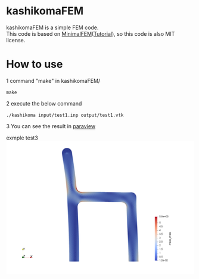 # kashikomaFEM

kashikomaFEM is a simple FEM code.  
This code is based on [MinimalFEM](https://github.com/podgorskiy/MinimalFEM/)([Tutorial](http://podgorskiy.com/spblog/304/writing-a-fem-solver-in-less-the-180-lines-of-code)), so this code is also MIT license.  

# How to use

1 command "make" in kashikomaFEM/
```
make
```

2 execute the below command  
```
./kashikoma input/test1.inp output/test1.vtk
```

3 You can see the result in [paraview](https://www.paraview.org/)

exmple test3
![example test3](test3.png)
